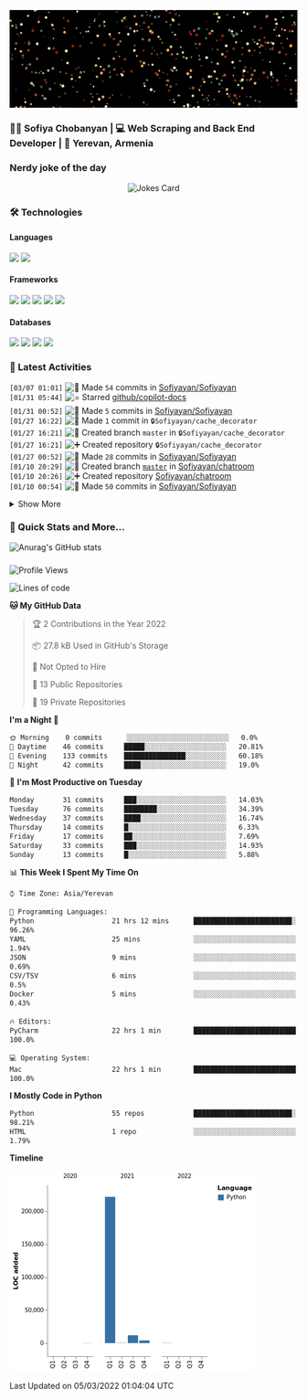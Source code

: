 <p align="center">
  <img src="images/github.gif" alt="Hello, I am Sofiya" />
</p>

<h3> 👩‍💻 Sofiya Chobanyan | 💻 Web Scraping and Back End Developer | 📍 Yerevan, Armenia </h3>


### Nerdy joke of the day

<p align="center">
<img src="https://readme-jokes.vercel.app/api?theme=tokyonight" alt="Jokes Card" />
</p>

### 🛠️ Technologies

#### Languages

<code><img height="30" src="https://img.shields.io/badge/python-3670A0?style=for-the-badge&logo=python&logoColor=ffdd54"></code>
<code><img height="30" src="https://img.shields.io/badge/c++-%2300599C.svg?style=for-the-badge&logo=c%2B%2B&logoColor=white"></code>

#### Frameworks

<code><img height="30" src="https://img.shields.io/badge/django-%23092E20.svg?style=for-the-badge&logo=django&logoColor=white"></code>
<code><img height="30" src="https://img.shields.io/badge/DJANGO-REST-ff1709?style=for-the-badge&logo=django&logoColor=white&color=ff1709&labelColor=gray"></code>
<code><img height="30" src="https://img.shields.io/badge/flask-%23000.svg?style=for-the-badge&logo=flask&logoColor=white"></code>
<code><img height="30" src="https://img.shields.io/badge/-Selenium-brightgreen"></code>
<code><img height="30" src="https://img.shields.io/badge/-Scrapy-green"></code>

#### Databases

<code><img height="30" src="https://img.shields.io/badge/postgres-%23316192.svg?style=for-the-badge&logo=postgresql&logoColor=white"></code>
<code><img height="30" src="https://img.shields.io/badge/sqlite-%2307405e.svg?style=for-the-badge&logo=sqlite&logoColor=white"></code>
<code><img height="30" src="https://img.shields.io/badge/MongoDB-%234ea94b.svg?style=for-the-badge&logo=mongodb&logoColor=white"></code>
<code><img height="30" src="https://img.shields.io/badge/redis-%23DD0031.svg?style=for-the-badge&logo=redis&logoColor=white"></code>


### 💫 Latest Activities

<!--START_SECTION:activity-->
`[03/07 01:01]` <img alt="📝" src="https://github.com/cheesits456/github-activity-readme/raw/master/icons/commit.png" align="top" height="18"> Made `54` commits in [Sofiyayan/Sofiyayan](https://github.com/Sofiyayan/Sofiyayan)  
`[01/31 05:44]` <img alt="⭐" src="https://github.com/cheesits456/github-activity-readme/raw/master/icons/star.png" align="top" height="18"> Starred [github/copilot-docs](https://github.com/github/copilot-docs)  
`[01/31 00:52]` <img alt="📝" src="https://github.com/cheesits456/github-activity-readme/raw/master/icons/commit.png" align="top" height="18"> Made `5` commits in [Sofiyayan/Sofiyayan](https://github.com/Sofiyayan/Sofiyayan)  
`[01/27 16:22]` <img alt="📝" src="https://github.com/cheesits456/github-activity-readme/raw/master/icons/commit.png" align="top" height="18"> Made `1` commit in <span title="Private Repo">`🔒Sofiyayan/cache_decorator`</span>  
`[01/27 16:21]` <img alt="📂" src="https://github.com/cheesits456/github-activity-readme/raw/master/icons/create-branch.png" align="top" height="18"> Created branch `master` in <span title="Private Repo">`🔒Sofiyayan/cache_decorator`</span>  
`[01/27 16:21]` <img alt="➕" src="https://github.com/cheesits456/github-activity-readme/raw/master/icons/create-repo.png" align="top" height="18"> Created repository <span title="Private Repo">`🔒Sofiyayan/cache_decorator`</span>  
`[01/27 00:52]` <img alt="📝" src="https://github.com/cheesits456/github-activity-readme/raw/master/icons/commit.png" align="top" height="18"> Made `28` commits in [Sofiyayan/Sofiyayan](https://github.com/Sofiyayan/Sofiyayan)  
`[01/10 20:29]` <img alt="📂" src="https://github.com/cheesits456/github-activity-readme/raw/master/icons/create-branch.png" align="top" height="18"> Created branch [`master`](https://github.com/Sofiyayan/chatroom/tree/master) in [Sofiyayan/chatroom](https://github.com/Sofiyayan/chatroom)  
`[01/10 20:26]` <img alt="➕" src="https://github.com/cheesits456/github-activity-readme/raw/master/icons/create-repo.png" align="top" height="18"> Created repository [Sofiyayan/chatroom](https://github.com/Sofiyayan/chatroom)  
`[01/10 00:54]` <img alt="📝" src="https://github.com/cheesits456/github-activity-readme/raw/master/icons/commit.png" align="top" height="18"> Made `50` commits in [Sofiyayan/Sofiyayan](https://github.com/Sofiyayan/Sofiyayan)  

<details><summary>Show More</summary>

`[12/15 15:23]` <img alt="⭐" src="https://github.com/cheesits456/github-activity-readme/raw/master/icons/star.png" align="top" height="18"> Starred [tkem/cachetools](https://github.com/tkem/cachetools)  
`[12/15 00:53]` <img alt="📝" src="https://github.com/cheesits456/github-activity-readme/raw/master/icons/commit.png" align="top" height="18"> Made `18` commits in [Sofiyayan/Sofiyayan](https://github.com/Sofiyayan/Sofiyayan)  

</details>
<!--END_SECTION:activity-->


### 🚀 Quick Stats and More...

![Anurag's GitHub stats](https://github-readme-stats.vercel.app/api?username=Sofiyayan&show_icons=true&theme=tokyonight)


### 
<!--START_SECTION:waka-->
![Profile Views](http://img.shields.io/badge/Profile%20Views-1-blue)

![Lines of code](https://img.shields.io/badge/From%20Hello%20World%20I%27ve%20Written-238%20Thousand%20lines%20of%20code-blue)

**🐱 My GitHub Data** 

> 🏆 2 Contributions in the Year 2022
 > 
> 📦 27.8 kB Used in GitHub's Storage 
 > 
> 🚫 Not Opted to Hire
 > 
> 📜 13 Public Repositories 
 > 
> 🔑 19 Private Repositories  
 > 
**I'm a Night 🦉** 

```text
🌞 Morning    0 commits      ░░░░░░░░░░░░░░░░░░░░░░░░░   0.0% 
🌆 Daytime    46 commits     █████░░░░░░░░░░░░░░░░░░░░   20.81% 
🌃 Evening    133 commits    ███████████████░░░░░░░░░░   60.18% 
🌙 Night      42 commits     ████░░░░░░░░░░░░░░░░░░░░░   19.0%

```
📅 **I'm Most Productive on Tuesday** 

```text
Monday       31 commits     ███░░░░░░░░░░░░░░░░░░░░░░   14.03% 
Tuesday      76 commits     ████████░░░░░░░░░░░░░░░░░   34.39% 
Wednesday    37 commits     ████░░░░░░░░░░░░░░░░░░░░░   16.74% 
Thursday     14 commits     █░░░░░░░░░░░░░░░░░░░░░░░░   6.33% 
Friday       17 commits     ██░░░░░░░░░░░░░░░░░░░░░░░   7.69% 
Saturday     33 commits     ███░░░░░░░░░░░░░░░░░░░░░░   14.93% 
Sunday       13 commits     █░░░░░░░░░░░░░░░░░░░░░░░░   5.88%

```


📊 **This Week I Spent My Time On** 

```text
⌚︎ Time Zone: Asia/Yerevan

💬 Programming Languages: 
Python                   21 hrs 12 mins      ████████████████████████░   96.26% 
YAML                     25 mins             ░░░░░░░░░░░░░░░░░░░░░░░░░   1.94% 
JSON                     9 mins              ░░░░░░░░░░░░░░░░░░░░░░░░░   0.69% 
CSV/TSV                  6 mins              ░░░░░░░░░░░░░░░░░░░░░░░░░   0.5% 
Docker                   5 mins              ░░░░░░░░░░░░░░░░░░░░░░░░░   0.43%

🔥 Editors: 
PyCharm                  22 hrs 1 min        █████████████████████████   100.0%

💻 Operating System: 
Mac                      22 hrs 1 min        █████████████████████████   100.0%

```

**I Mostly Code in Python** 

```text
Python                   55 repos            ████████████████████████░   98.21% 
HTML                     1 repo              ░░░░░░░░░░░░░░░░░░░░░░░░░   1.79%

```


**Timeline**

![Chart not found](https://raw.githubusercontent.com/Sofiyayan/Sofiyayan/master/charts/bar_graph.png) 


 Last Updated on 05/03/2022 01:04:04 UTC
<!--END_SECTION:waka-->


<!--
**Sofiyayan/Sofiyayan** is a ✨ _special_ ✨ repository because its `README.md` (this file) appears on your GitHub profile.

Here are some ideas to get you started:

- 🔭 I’m currently working on ...
- 🌱 I’m currently learning ...
- 👯 I’m looking to collaborate on ...
- 🤔 I’m looking for help with ...
- 💬 Ask me about ...
- 📫 How to reach me: ...
- 😄 Pronouns: ...
- ⚡ Fun fact: ...
-->
